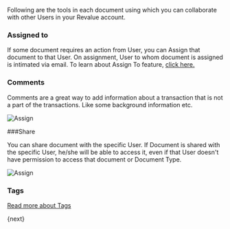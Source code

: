 Following are the tools in each document using which you can collaborate with other Users in your Revalue account.

### Assigned to

If some document requires an action from User, you can Assign that document to that User. On assignment, User to whom document is assigned is intimated via email. To learn about Assign To feature, [click here.]({{docs_base_url}}/user/manual/en/using-erpnext/assignment.html)

### Comments

Comments are a great way to add information about a transaction that is not a
part of the transactions. Like some background information etc.

<img class="screenshot" alt="Assign" src="{{docs_base_url}}/assets/img/collaboration-tools/comments-1.png">

###Share

You can share document with the specific User. If Document is shared with the specific User, he/she will be able to access it, even if that User doesn't have permission to access that document or Document Type.

<img class="screenshot" alt="Assign" src="{{docs_base_url}}/assets/img/collaboration-tools/share-1.gif">

### Tags

[Read more about Tags]({{docs_base_url}}/user/manual/en/using-erpnext/tags.html)

{next}
